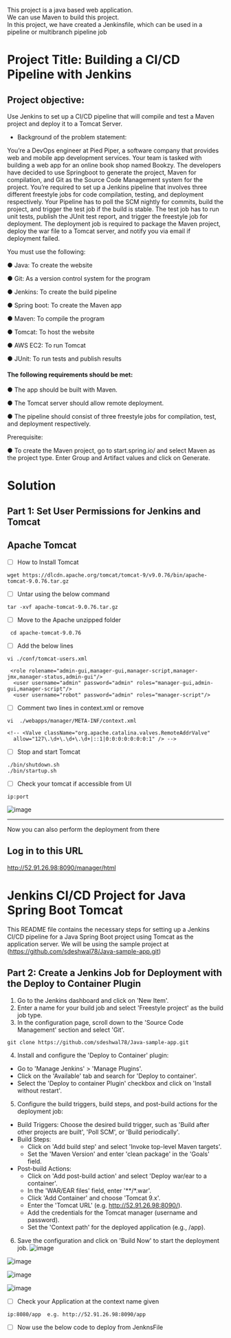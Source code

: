 This project is a java based web application.  
We can use Maven to build this project.  
In this project, we have created a Jenkinsfile, which can be used in a pipeline or multibranch pipeline job

# Project Title: Building a CI/CD Pipeline with Jenkins

## Project objective: 

Use Jenkins to set up a CI/CD pipeline that will compile and test a Maven project and deploy it to a Tomcat Server.

- Background of the problem statement: 

You’re a DevOps engineer at Pied Piper, a software company that provides web and mobile app development services. Your team is tasked with building a web app for an online book shop named Bookzy. The developers have decided to use Springboot to generate the project, Maven for compilation, and Git as the Source Code Management system for the project. You’re required to set up a Jenkins pipeline that involves three different freestyle jobs for code compilation, testing, and deployment respectively. Your Pipeline has to poll the SCM nightly for commits, build the project, and trigger the test job if the build is stable. The test job has to run unit tests, publish the JUnit test report, and trigger the freestyle job for deployment. The deployment job is required to package the Maven project, deploy the war file to a Tomcat server, and notify you via email if deployment failed.

You must use the following: 

●	Java: To create the website

●	Git: As a version control system for the program

●	Jenkins: To create the build pipeline

●	Spring boot: To create the Maven app

●	Maven: To compile the program

●	Tomcat: To host the website

●	AWS EC2: To run Tomcat

●	JUnit: To run tests and publish results

#### The following requirements should be met: 

●	The app should be built with Maven.

●	The Tomcat server should allow remote deployment.

●	The pipeline should consist of three freestyle jobs for compilation, test, and deployment respectively.

Prerequisite:

●	To create the Maven project, go to start.spring.io/ and select Maven as the project type. Enter Group and Artifact values and click on Generate.


# Solution 


## Part 1: Set User Permissions for Jenkins and Tomcat


## Apache Tomcat
- [ ]  How to Install Tomcat
```
wget https://dlcdn.apache.org/tomcat/tomcat-9/v9.0.76/bin/apache-tomcat-9.0.76.tar.gz
```
- [ ]  Untar using the below command

```
tar -xvf apache-tomcat-9.0.76.tar.gz
```
- [ ] Move to the Apache unzipped folder

```
 cd apache-tomcat-9.0.76
 ```

- [ ]  Add the below lines
```
vi ./conf/tomcat-users.xml

 <role rolename="admin-gui,manager-gui,manager-script,manager-jmx,manager-status,admin-gui"/>
  <user username="admin" password="admin" roles="manager-gui,admin-gui,manager-script"/>
  <user username="robot" password="admin" roles="manager-script"/>
```

- [ ] Comment two lines in context.xml or remove 
```
vi  ./webapps/manager/META-INF/context.xml 

<!-- <Valve className="org.apache.catalina.valves.RemoteAddrValve"
  allow="127\.\d+\.\d+\.\d+|::1|0:0:0:0:0:0:0:1" /> -->
```
- [ ] Stop and start Tomcat
```
./bin/shutdown.sh
./bin/startup.sh
```
- [ ] Check your tomcat if accessible from UI

```
ip:port
```
![image](https://github.com/sdeshwal78/Java-sample-app/assets/137603560/e317bb53-9ca2-41ee-ba27-56a95af735b0)


----
Now you can also perform the deployment from there 


## Log in to this URL 

http://52.91.26.98:8090/manager/html

# Jenkins CI/CD Project for Java Spring Boot Tomcat

This README file contains the necessary steps for setting up a Jenkins CI/CD pipeline for a Java Spring Boot project using Tomcat as the application server. We will be using the sample project at (https://github.com/sdeshwal78/Java-sample-app.git)



## Part 2: Create a Jenkins Job for Deployment with the Deploy to Container Plugin

1. Go to the Jenkins dashboard and click on 'New Item'.
2. Enter a name for your build job and select 'Freestyle project' as the build job type.
3. In the configuration page, scroll down to the 'Source Code Management' section and select 'Git'.


```
git clone https://github.com/sdeshwal78/Java-sample-app.git 
```
4. Install and configure the 'Deploy to Container' plugin:
- Go to 'Manage Jenkins' > 'Manage Plugins'.
- Click on the 'Available' tab and search for 'Deploy to container'.
- Select the 'Deploy to container Plugin' checkbox and click on 'Install without restart'.

5. Configure the build triggers, build steps, and post-build actions for the deployment job:
- Build Triggers: Choose the desired build trigger, such as 'Build after other projects are built', 'Poll SCM', or 'Build periodically'.
- Build Steps: 
    - Click on 'Add build step' and select 'Invoke top-level Maven targets'.
    - Set the 'Maven Version' and enter 'clean package' in the 'Goals' field.
- Post-build Actions:
    - Click on 'Add post-build action' and select 'Deploy war/ear to a container'.
    - In the 'WAR/EAR files' field, enter '**/*.war'.
    - Click 'Add Container' and choose 'Tomcat 9.x'.
    - Enter the 'Tomcat URL' (e.g. http://52.91.26.98:8090/).
    - Add the credentials for the Tomcat manager (username and password).
    - Set the 'Context path' for the deployed application (e.g., /app).

6. Save the configuration and click on 'Build Now' to start the deployment job.
![image](https://github.com/sdeshwal78/Java-sample-app/assets/137603560/37726793-ae05-41d5-9f67-751b4f041823)

![image](https://github.com/sdeshwal78/Java-sample-app/assets/137603560/44d0b936-f470-4911-a2f2-785f447e5008)

![image](https://github.com/sdeshwal78/Java-sample-app/assets/137603560/72e60eae-4b85-4405-8b87-1a8d71cfff60)


![image](https://github.com/sdeshwal78/Java-sample-app/assets/137603560/64edb906-a9d1-42f9-ac77-03fc4371f79f)


 - [ ] Check your Application at the context name given
```
ip:8080/app  e.g. http://52.91.26.98:8090/app
```



 - [ ]  Now use the below code to deploy from JenknsFile
